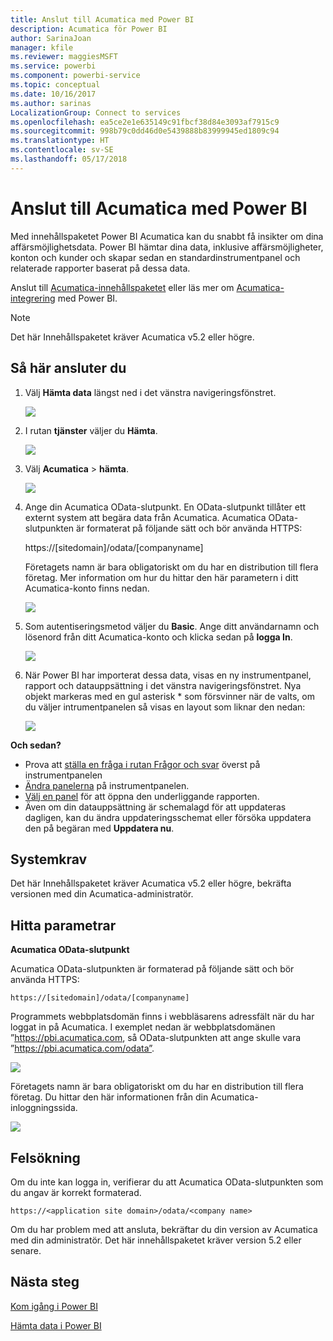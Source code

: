 ```yaml
---
title: Anslut till Acumatica med Power BI
description: Acumatica för Power BI
author: SarinaJoan
manager: kfile
ms.reviewer: maggiesMSFT
ms.service: powerbi
ms.component: powerbi-service
ms.topic: conceptual
ms.date: 10/16/2017
ms.author: sarinas
LocalizationGroup: Connect to services
ms.openlocfilehash: ea5ce2e1e635149c91fbcf38d84e3093af7915c9
ms.sourcegitcommit: 998b79c0dd46d0e5439888b83999945ed1809c94
ms.translationtype: HT
ms.contentlocale: sv-SE
ms.lasthandoff: 05/17/2018
---
```

# <a name="connect-to-acumatica-with-power-bi"></a>Anslut till Acumatica med Power BI
Med innehållspaketet Power BI Acumatica kan du snabbt få insikter om dina affärsmöjlighetsdata. Power BI hämtar dina data, inklusive affärsmöjligheter, konton och kunder och skapar sedan en standardinstrumentpanel och relaterade rapporter baserat på dessa data.

Anslut till [Acumatica-innehållspaketet](https://app.powerbi.com/getdata/services/acumatica) eller läs mer om [Acumatica-integrering](https://powerbi.microsoft.com/integrations/acumatica) med Power BI.

>[!NOTE]
>Det här Innehållspaketet kräver Acumatica v5.2 eller högre.

## <a name="how-to-connect"></a>Så här ansluter du
1. Välj **Hämta data** längst ned i det vänstra navigeringsfönstret.
   
   ![](media/service-connect-to-acumatica/getdata3.png)
2. I rutan **tjänster** väljer du **Hämta**.
   
   ![](media/service-connect-to-acumatica/getdata2.png)
3. Välj **Acumatica** \> **hämta**.
   
   ![](media/service-connect-to-acumatica/acumatica.png)
4. Ange din Acumatica OData-slutpunkt. En OData-slutpunkt tillåter ett externt system att begära data från Acumatica. Acumatica OData-slutpunkten är formaterat på följande sätt och bör använda HTTPS:
   
     https://[sitedomain]/odata/[companyname]
   
   Företagets namn är bara obligatoriskt om du har en distribution till flera företag. Mer information om hur du hittar den här parametern i ditt Acumatica-konto finns nedan.
   
   ![](media/service-connect-to-acumatica/parameters.png)
5. Som autentiseringsmetod väljer du **Basic**. Ange ditt användarnamn och lösenord från ditt Acumatica-konto och klicka sedan på **logga In**.
   
    ![](media/service-connect-to-acumatica/creds2.png)
6. När Power BI har importerat dessa data, visas en ny instrumentpanel, rapport och datauppsättning i det vänstra navigeringsfönstret. Nya objekt markeras med en gul asterisk \* som försvinner när de valts, om du väljer intrumentpanelen så visas en layout som liknar den nedan:
   
    ![](media/service-connect-to-acumatica/dashboard.png)

**Och sedan?**

* Prova att [ställa en fråga i rutan Frågor och svar](power-bi-q-and-a.md) överst på instrumentpanelen
* [Ändra panelerna](service-dashboard-edit-tile.md) på instrumentpanelen.
* [Välj en panel](service-dashboard-tiles.md) för att öppna den underliggande rapporten.
* Även om din datauppsättning är schemalagd för att uppdateras dagligen, kan du ändra uppdateringsschemat eller försöka uppdatera den på begäran med **Uppdatera nu**.

## <a name="system-requirements"></a>Systemkrav
Det här Innehållspaketet kräver Acumatica v5.2 eller högre, bekräfta versionen med din Acumatica-administratör.

## <a name="finding-parameters"></a>Hitta parametrar
**Acumatica OData-slutpunkt**

Acumatica OData-slutpunkten är formaterad på följande sätt och bör använda HTTPS:

    https://[sitedomain]/odata/[companyname]

Programmets webbplatsdomän finns i webbläsarens adressfält när du har loggat in på Acumatica. I exemplet nedan är webbplatsdomänen ”https://pbi.acumatica.com, så OData-slutpunkten att ange skulle vara ”https://pbi.acumatica.com/odata”.

 ![](media/service-connect-to-acumatica/url.png)

Företagets namn är bara obligatoriskt om du har en distribution till flera företag. Du hittar den här informationen från din Acumatica-inloggningssida.

![](media/service-connect-to-acumatica/signin2.png)

## <a name="troubleshooting"></a>Felsökning
Om du inte kan logga in, verifierar du att Acumatica OData-slutpunkten som du angav är korrekt formaterad.

    https://<application site domain>/odata/<company name>

Om du har problem med att ansluta, bekräftar du din version av Acumatica med din administratör. Det här innehållspaketet kräver version 5.2 eller senare.

## <a name="next-steps"></a>Nästa steg
[Kom igång i Power BI](service-get-started.md)

[Hämta data i Power BI](service-get-data.md)

